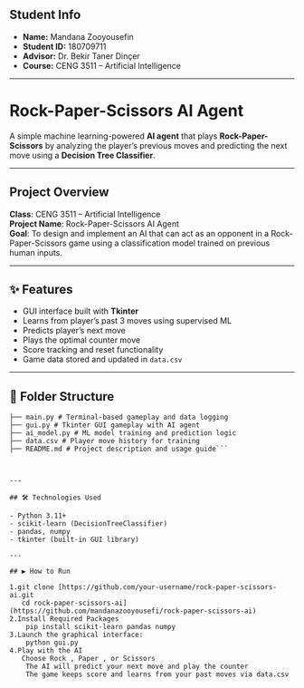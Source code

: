 

## Student Info

- **Name:** Mandana Zooyousefin  
- **Student ID:** 180709711  
- **Advisor:** Dr. Bekir Taner Dinçer  
- **Course:** CENG 3511 – Artificial Intelligence  

---

# Rock-Paper-Scissors AI Agent

A simple machine learning-powered **AI agent** that plays **Rock-Paper-Scissors** by analyzing the player’s previous moves and predicting the next move using a **Decision Tree Classifier**.

---

## Project Overview

**Class**: CENG 3511 – Artificial Intelligence  
**Project Name**: Rock-Paper-Scissors AI Agent  
**Goal**: To design and implement an AI that can act as an opponent in a Rock-Paper-Scissors game using a classification model trained on previous human inputs.

---

## ✨ Features

- GUI interface built with **Tkinter**
- Learns from player’s past 3 moves using supervised ML
- Predicts player’s next move
- Plays the optimal counter move
- Score tracking and reset functionality
- Game data stored and updated in `data.csv`

---

## 📂 Folder Structure

```rock-paper-scissors-ai/
├── main.py # Terminal-based gameplay and data logging
├── gui.py # Tkinter GUI gameplay with AI agent
├── ai_model.py # ML model training and prediction logic
├── data.csv # Player move history for training
├── README.md # Project description and usage guide```



---

## 🛠️ Technologies Used

- Python 3.11+
- scikit-learn (DecisionTreeClassifier)
- pandas, numpy
- tkinter (built-in GUI library)

---

## ▶️ How to Run

1.git clone [https://github.com/your-username/rock-paper-scissors-ai.git
   cd rock-paper-scissors-ai](https://github.com/mandanazooyousefi/rock-paper-scissors-ai)
2.Install Required Packages
    pip install scikit-learn pandas numpy
3.Launch the graphical interface:
    python gui.py
4.Play with the AI
   Choose Rock , Paper , or Scissors 
    The AI will predict your next move and play the counter
    The game keeps score and learns from your past moves via data.csv 
